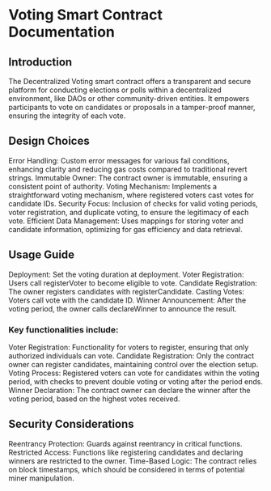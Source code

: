 # Voting Smart Contract Documentation

## Introduction

The Decentralized Voting smart contract offers a transparent and secure platform for conducting elections or polls within a decentralized environment, like DAOs or other community-driven entities. It empowers participants to vote on candidates or proposals in a tamper-proof manner, ensuring the integrity of each vote.

## Design Choices

Error Handling: Custom error messages for various fail conditions, enhancing clarity and reducing gas costs compared to traditional revert strings.
Immutable Owner: The contract owner is immutable, ensuring a consistent point of authority.
Voting Mechanism: Implements a straightforward voting mechanism, where registered voters cast votes for candidate IDs.
Security Focus: Inclusion of checks for valid voting periods, voter registration, and duplicate voting, to ensure the legitimacy of each vote.
Efficient Data Management: Uses mappings for storing voter and candidate information, optimizing for gas efficiency and data retrieval.

## Usage Guide

Deployment: Set the voting duration at deployment.
Voter Registration: Users call registerVoter to become eligible to vote.
Candidate Registration: The owner registers candidates with registerCandidate.
Casting Votes: Voters call vote with the candidate ID.
Winner Announcement: After the voting period, the owner calls declareWinner to announce the result.

### Key functionalities include:

Voter Registration: Functionality for voters to register, ensuring that only authorized individuals can vote.
Candidate Registration: Only the contract owner can register candidates, maintaining control over the election setup.
Voting Process: Registered voters can vote for candidates within the voting period, with checks to prevent double voting or voting after the period ends.
Winner Declaration: The contract owner can declare the winner after the voting period, based on the highest votes received.

## Security Considerations

Reentrancy Protection: Guards against reentrancy in critical functions.
Restricted Access: Functions like registering candidates and declaring winners are restricted to the owner.
Time-Based Logic: The contract relies on block timestamps, which should be considered in terms of potential miner manipulation.
